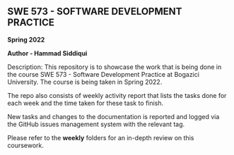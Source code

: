 
## SWE 573 - SOFTWARE DEVELOPMENT PRACTICE

**Spring 2022**

**Author - Hammad Siddiqui**

Description: This repository is to showcase the work that is being done in the course SWE 573 - Software Development Practice at Bogazici University. The course is  being taken in Spring 2022.

The repo also consists of weekly activity report that lists the tasks done for each week and the time taken for these task to finish. 

New tasks and changes to the documentation is reported and logged via the GitHub issues management system with the relevant tag. 

Please refer to the **weekly** folders for an in-depth review on this coursework.

